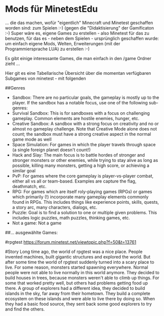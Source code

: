 # Mods für MinetestEdu
... die das machen, wofür "eigentlich" Minecraft und Minetest geschaffen worden sind: zum Spielen :-)
(gegen die "Didaktisierung" der Gamificaton :-)
Super wäre es, eigene Games zu erstellen - also Minetest für das zu benutzen, für das es - neben dem Spielen - ursprünglich geschaffen wurde: 
um einfach eigene Mods, Welten, Erweiterungen (mit der Programmiersprache LUA) zu erstellen :-)

Es gibt einige interessante Games, die man einfach in den /game Ordner zieht ...

Hier git es eine Tabellarische Übersicht über die momentan verfügbaren Subgames von minetest - mit folgenden 

##Genres

- Sandbox: There are no particular goals, the gameplay is mostly up to the player. If the sandbox has a notable focus, use one of the following sub-genres:
- Survival Sandbox: This is for sandboxes with a focus on challenging gameplay. Common elements are hostile enemies, hunger, etc.
- Creative Sandbox: A sandbox with a strong focus on creativity and no or almost no gameplay challenge. Note that Creative Mode alone does not count; the sandbox must have a strong creative aspect in the normal game mode as well
- Space Simulation: For games in which the player travels through space (a single foreign planet doesn't count!) 
- Hack and Slay: The main focus is to battle hordes of stronger and stronger monsters or other enemies, while trying to stay alive as long as possible, killing many monsters, getting a high score, or achieving a similar goal
- PvP: For games where the core gameplay is player-vs-player combat, either all vs all or team-based. Examples are capture the flag, deathmatch, etc.
- RPG: For games which are itself roly-playing games (RPGs) or games which primarily (!) incorporate many gameplay elements commonly found in RPGs. This includes things like experience points, skills, quests, a story arc, many characters, dialogs, etc.
- Puzzle: Goal is to find a solution to one or multiple given problems. This includes logic puzzles, math puzzles, thinking games, etc.
- Not a game: Not a game 

##... ausgewählte Games:

#rpgtest 
https://forum.minetest.net/viewtopic.php?f=50&t=13761

#Story
Long time ago, the world of rpgtest was a nice place. People invented machines, built gigantic structures and explored the world. But after some time the world of rpgtest suddenly turned into a scary place to live. For some reason, monsters started spawning everywhere. Normal people were not able to live normally in this world anymore. They decided to build houses in trees, because monsters weren't able to climb up things. For some that worked pretty well, but others had problems getting food up there. A group of explorers had a different idea, they decided to build islands in the sky, far away from their hometown. They build a complete ecosystem on these islands and were able to live there by doing so. When they had a basic food source, they sent back some good explorers to try and find the others.


